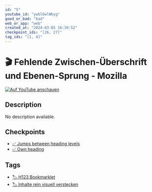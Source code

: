 ```yaml
---
id: "5"
youtube_id: "ywblOwlWbyg"
good_or_bad: "bad"
web_or_app: "web"
created_at: "2024-03-05 16:30:52"
checkpoint_ids: "[26, 27]"
tag_ids: "[1, 4]"
---
```


# 🎬 Fehlende Zwischen-Überschrift und Ebenen-Sprung - Mozilla

[![Auf YouTube anschauen](https://img.youtube.com/vi/ywblOwlWbyg/sddefault.jpg)](https://youtu.be/ywblOwlWbyg)

## Description

No description available.

## Checkpoints

- [✅ Jumps between heading levels](/en/wcag/1.3.1a-headings-structure/jumps-between-heading-levels)
- [✅ Own heading](/en/wcag/1.3.1a-headings-structure/own-heading)

## Tags

- [🏷️ H123 Bookmarklet](/en/tags/h123-bookmarklet)
- [🏷️ Inhalte rein visuell verstecken](/en/tags/inhalte-rein-visuell-verstecken)

